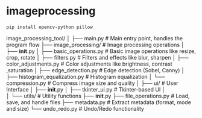 # imageprocessing

    pip install opencv-python pillow
    

image_processing_tool/
│
├── main.py                   # Main entry point, handles the program flow
├── image_processing/         # Image processing operations
│   ├── __init__.py
│   ├── basic_operations.py   # Basic image operations like resize, crop, rotate
│   ├── filters.py            # Filters and effects like blur, sharpen
│   ├── color_adjustments.py  # Color adjustments like brightness, contrast ,saturation
│   ├── edge_detection.py     # Edge detection (Sobel, Canny)
│   ├── histogram_equalization.py # Histogram equalization
│   └── compression.py        # Compress image size and quality
│
├── ui/                       # User Interface
│   ├── __init__.py
│   ├── tkinter_ui.py         # Tkinter-based UI
│  
│
└── utils/                    # Utility functions
    ├── __init__.py
    ├── file_operations.py    # Load, save, and handle files
    ├── metadata.py           # Extract metadata (format, mode and size)
    └── undo_redo.py          # Undo/Redo functionality
